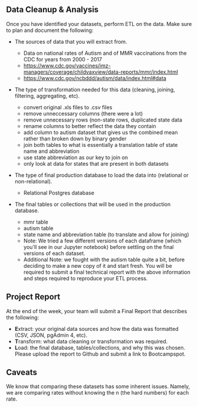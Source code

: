 ## Data Cleanup & Analysis

Once you have identified your datasets, perform ETL on the data. Make sure to plan and document the following:
* The sources of data that you will extract from.
	- Data on national rates of Autism and of MMR vaccinations from the CDC for years from 2000 - 2017
	- https://www.cdc.gov/vaccines/imz-managers/coverage/childvaxview/data-reports/mmr/index.html
	- https://www.cdc.gov/ncbddd/autism/data/index.html#data

* The type of transformation needed for this data (cleaning, joining, filtering, aggregating, etc).
	- convert original .xls files to .csv files
	- remove unneccessary columns (there were a lot)
	- remove unnecessary rows (non-state rows, duplicated state data
	- rename columns to better reflect the data they contain
	- add column to autism dataset that gives us the combined mean rather than broken down by binary gender
	- join both tables to what is essentially a translation table of state name and abbreviation
	- use state abbreviation as our key to join on
	- only look at data for states that are present in both datasets

* The type of final production database to load the data into (relational or non-relational).
	- Relational Postgres database
* The final tables or collections that will be used in the production database.
	- mmr table
	- autism table
	- state name and abbreviation table (to translate and allow for joining)
	- Note: We tried a few different versions of each dataframe (which you'll see in our Jupyter notebook) before settling on the
		final versions of each dataset.
	- Additional Note: we fought with the autism table quite a bit, before deciding to make a new copy of it and start fresh.
You will be required to submit a final technical report with the above information and steps required to reproduce your ETL process.

## Project Report

At the end of the week, your team will submit a Final Report that describes the following:
* **E**xtract: your original data sources and how the data was formatted (CSV, JSON, pgAdmin 4, etc).
* **T**ransform: what data cleaning or transformation was required.
* **L**oad: the final database, tables/collections, and why this was chosen.
Please upload the report to Github and submit a link to Bootcampspot.

## Caveats
We know that comparing these datasets has some inherent issues. Namely, we are comparing rates without knowing the n (the hard numbers)
for each rate.  

